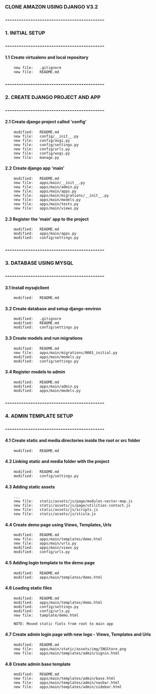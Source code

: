 ### CLONE AMAZON USING DJANGO V3.2


### -------------------------------------------
### 1. INITIAL SETUP
### -------------------------------------------


#### 1.1 Create virtualenv and local repository

        new file:   .gitignore
        new file:   README.md


### -------------------------------------------
### 2. CREATE DJANGO PROJECT AND APP
### -------------------------------------------


#### 2.1 Create django project called 'config'

        modified:   README.md
        new file:   config/__init__.py
        new file:   config/asgi.py
        new file:   config/settings.py
        new file:   config/urls.py
        new file:   config/wsgi.py
        new file:   manage.py


#### 2.2 Create django app 'main' 

        modified:   README.md
        new file:   apps/main/__init__.py
        new file:   apps/main/admin.py
        new file:   apps/main/apps.py
        new file:   apps/main/migrations/__init__.py
        new file:   apps/main/models.py
        new file:   apps/main/tests.py
        new file:   apps/main/views.py


#### 2.3 Register the 'main' app to the project

        modified:   README.md
        modified:   apps/main/apps.py
        modified:   config/settings.py


### -------------------------------------------
### 3. DATABASE USING MYSQL
### -------------------------------------------


#### 3.1 Install mysqlclient

        modified:   README.md


#### 3.2 Create database and setup django-environ

        modified:   .gitignore
        modified:   README.md
        modified:   config/settings.py


#### 3.3 Create models and run migrations

        modified:   README.md
        new file:   apps/main/migrations/0001_initial.py
        modified:   apps/main/models.py
        modified:   config/settings.py


#### 3.4 Register models to admin

        modified:   README.md
        modified:   apps/main/admin.py
        modified:   apps/main/models.py


### -------------------------------------------
### 4. ADMIN TEMPLATE SETUP
### -------------------------------------------


#### 4.1 Create static and media directories inside the root or src folder

        modified:   README.md


#### 4.2 Linking static and media folder with the project

        modified:   README.md
        modified:   config/settings.py


#### 4.3 Adding static assets

        ...
        new file:   static/assets/js/page/modules-vector-map.js
        new file:   static/assets/js/page/utilities-contact.js
        new file:   static/assets/js/scripts.js
        new file:   static/assets/js/stisla.js


#### 4.4 Create demo page using Views, Templates, Urls

        modified:   README.md
        new file:   apps/main/templates/demo.html
        new file:   apps/main/urls.py
        modified:   apps/main/views.py
        modified:   config/urls.py


#### 4.5 Adding login template to the demo page

        modified:   README.md
        modified:   apps/main/templates/demo.html


#### 4.6 Loading static files

        modified:   README.md
        modified:   apps/main/templates/demo.html
        modified:   config/settings.py
        modified:   config/urls.py
        new file:   tamplate/demo.html

        NOTE: Moved static fiels from root to main app


#### 4.7 Create admin login page with new logo - Views, Templates and Urls

        modified:   README.md
        new file:   apps/main/static/assets/img/INGStore.png
        new file:   apps/main/templates/admin/signin.html


#### 4.8 Create admin base template

        modified:   README.md
        new file:   apps/main/templates/admin/base.html
        new file:   apps/main/templates/admin/navbar.html
        new file:   apps/main/templates/admin/sidebar.html